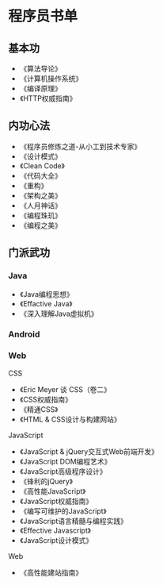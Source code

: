 # 程序员书单

## 基本功

- 《算法导论》
- 《计算机操作系统》
- 《编译原理》
- 《HTTP权威指南》

## 内功心法

- 《程序员修炼之道-从小工到技术专家》
- 《设计模式》
- 《Clean Code》
- 《代码大全》
- 《重构》
- 《架构之美》
- 《人月神话》
- 《编程珠玑》
- 《编程之美》

## 门派武功

### Java

- 《Java编程思想》
- 《Effactive Java》
- 《深入理解Java虚拟机》

### Android

### Web

CSS

- 《Eric Meyer 谈 CSS（卷二》
- 《CSS权威指南》
- 《精通CSS》
- 《HTML & CSS设计与构建网站》

JavaScript

- 《JavaScript & jQuery交互式Web前端开发》
- 《JavaScript DOM编程艺术》
- 《JavaScript高级程序设计》
- 《锋利的jQuery》
- 《高性能JavaScript》
- 《JavaScript权威指南》
- 《编写可维护的JavaScript》
- 《JavaScript语言精髓与编程实践》
- 《Effective Javascript》
- 《JavaScript设计模式》

Web

- 《高性能建站指南》



